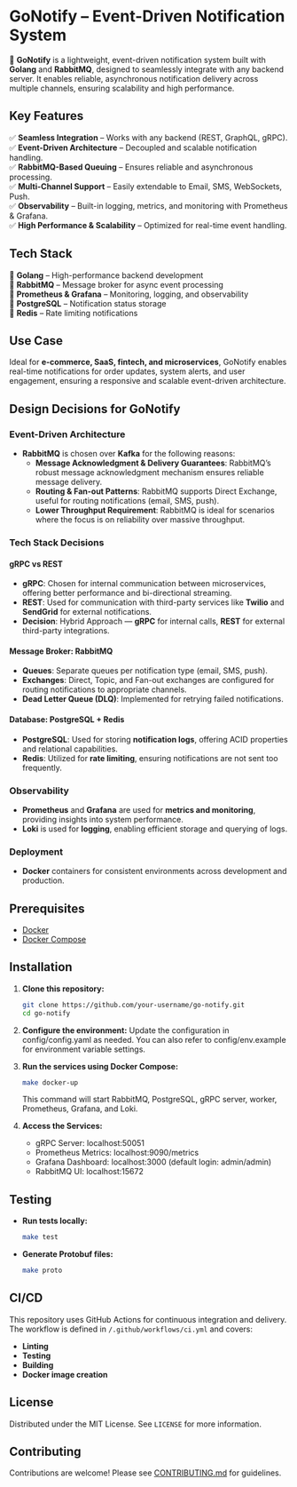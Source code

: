 # **GoNotify – Event-Driven Notification System**

🚀 **GoNotify** is a lightweight, event-driven notification system built with **Golang** and **RabbitMQ**, designed to seamlessly integrate with any backend server. It enables reliable, asynchronous notification delivery across multiple channels, ensuring scalability and high performance.

## **Key Features**

✅ **Seamless Integration** – Works with any backend (REST, GraphQL, gRPC).\
✅ **Event-Driven Architecture** – Decoupled and scalable notification handling.\
✅ **RabbitMQ-Based Queuing** – Ensures reliable and asynchronous processing.\
✅ **Multi-Channel Support** – Easily extendable to Email, SMS, WebSockets, Push.\
✅ **Observability** – Built-in logging, metrics, and monitoring with Prometheus & Grafana.\
✅ **High Performance & Scalability** – Optimized for real-time event handling.

## **Tech Stack**

🔹 **Golang** – High-performance backend development\
🔹 **RabbitMQ** – Message broker for async event processing\
🔹 **Prometheus & Grafana** – Monitoring, logging, and observability\
🔹 **PostgreSQL** – Notification status storage\
🔹 **Redis** – Rate limiting notifications

## **Use Case**

Ideal for **e-commerce, SaaS, fintech, and microservices**, GoNotify enables real-time notifications for order updates, system alerts, and user engagement, ensuring a responsive and scalable event-driven architecture.

## **Design Decisions for GoNotify**

### Event-Driven Architecture

- **RabbitMQ** is chosen over **Kafka** for the following reasons:
  - **Message Acknowledgment & Delivery Guarantees**: RabbitMQ’s robust message acknowledgment mechanism ensures reliable message delivery.
  - **Routing & Fan-out Patterns**: RabbitMQ supports Direct Exchange, useful for routing notifications (email, SMS, push).
  - **Lower Throughput Requirement**: RabbitMQ is ideal for scenarios where the focus is on reliability over massive throughput.

### Tech Stack Decisions

#### gRPC vs REST

- **gRPC**: Chosen for internal communication between microservices, offering better performance and bi-directional streaming.
- **REST**: Used for communication with third-party services like **Twilio** and **SendGrid** for external notifications.
- **Decision**: Hybrid Approach — **gRPC** for internal calls, **REST** for external third-party integrations.

#### Message Broker: RabbitMQ

- **Queues**: Separate queues per notification type (email, SMS, push).
- **Exchanges**: Direct, Topic, and Fan-out exchanges are configured for routing notifications to appropriate channels.
- **Dead Letter Queue (DLQ)**: Implemented for retrying failed notifications.

#### Database: PostgreSQL + Redis

- **PostgreSQL**: Used for storing **notification logs**, offering ACID properties and relational capabilities.
- **Redis**: Utilized for **rate limiting**, ensuring notifications are not sent too frequently.

### Observability

- **Prometheus** and **Grafana** are used for **metrics and monitoring**, providing insights into system performance.
- **Loki** is used for **logging**, enabling efficient storage and querying of logs.

### Deployment

- **Docker** containers for consistent environments across development and production.

## **Prerequisites**

- [Docker](https://www.docker.com/get-started)
- [Docker Compose](https://docs.docker.com/compose/)

## **Installation**

1. **Clone this repository:**

   ```bash
   git clone https://github.com/your-username/go-notify.git
   cd go-notify
   ```

2. **Configure the environment:**
   Update the configuration in config/config.yaml as needed.
   You can also refer to config/env.example for environment variable settings.

3. **Run the services using Docker Compose:**

   ```bash
   make docker-up
   ```

   This command will start RabbitMQ, PostgreSQL, gRPC server, worker, Prometheus, Grafana, and Loki.

4. **Access the Services:**

   - gRPC Server: localhost:50051
   - Prometheus Metrics: localhost:9090/metrics
   - Grafana Dashboard: localhost:3000 (default login: admin/admin)
   - RabbitMQ UI: localhost:15672

## **Testing**

- **Run tests locally:**

  ```bash
  make test
  ```

- **Generate Protobuf files:**

  ```bash
  make proto
  ```

## **CI/CD**

This repository uses GitHub Actions for continuous integration and delivery. The workflow is defined in `/.github/workflows/ci.yml` and covers:

- **Linting**
- **Testing**
- **Building**
- **Docker image creation**

## **License**

Distributed under the MIT License. See `LICENSE` for more information.

## **Contributing**

Contributions are welcome! Please see [CONTRIBUTING.md](CONTRIBUTING.md) for guidelines.
